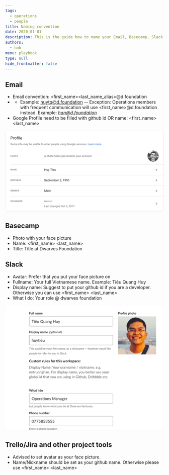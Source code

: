```yaml
---
tags: 
  - operations
  - people
title: Naming convention
date: 2020-01-01
description: This is the guide how to name your Email, Basecamp, Slack, Trello username.   
authors: 
  - hnh
menu: playbook
type: null
hide_frontmatter: false
---
```


## Email
- Email convention: <first_name><last_name_alias>@d.foundation
- - Example: huytq@d.foundation
-- Exception: Operations members with frequent communication will use <first_name>@d.foundation instead. Example: *han@d.foundation*
- Google Profile need to be filled with github id OR name: <first_name> <last_name>

![](assets/naming-convention_email-naming.webp)

## Basecamp
- Photo with your face picture
- Name: <first_name> <last_name>
- Title: Title at Dwarves Foundation

## Slack
- Avatar: Prefer that you put your face picture on
- Fullname: Your full Vietnamese name. Example: Tiêu Quang Huy
- Display name: Suggest to put your github id if you are a developer. Otherwise you can use <first_name> <last_name>
- What I do: Your role @ dwarves foundation

![](assets/naming-convention_slack-naming.webp)

## Trello/Jira and other project tools
- Advised to set avatar as your face picture.
- Name/Nickname should be set as your github name. Otherwise please use <first_name> <last_name>